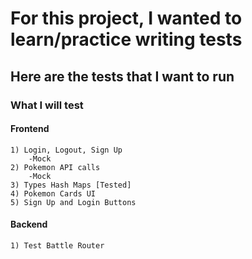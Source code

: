 # For this project, I wanted to learn/practice writing tests

## Here are the tests that I want to run

### What I will test

#### Frontend

    1) Login, Logout, Sign Up
        -Mock
    2) Pokemon API calls
        -Mock
    3) Types Hash Maps [Tested]
    4) Pokemon Cards UI
    5) Sign Up and Login Buttons

#### Backend

    1) Test Battle Router
